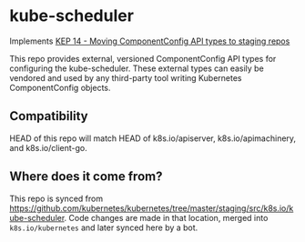 # kube-scheduler

Implements [KEP 14 - Moving ComponentConfig API types to staging repos](https://github.com/kubernetes/enhancements/tree/master/keps/sig-cluster-lifecycle/wgs/115-componentconfig#kube-scheduler-changes)

This repo provides external, versioned ComponentConfig API types for configuring the kube-scheduler.
These external types can easily be vendored and used by any third-party tool writing Kubernetes
ComponentConfig objects.

## Compatibility

HEAD of this repo will match HEAD of k8s.io/apiserver, k8s.io/apimachinery, and k8s.io/client-go.

## Where does it come from?

This repo is synced from https://github.com/kubernetes/kubernetes/tree/master/staging/src/k8s.io/kube-scheduler.
Code changes are made in that location, merged into `k8s.io/kubernetes` and later synced here by a bot.
